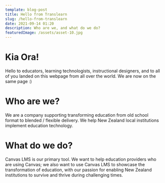 ```yaml
---
template: blog-post
title: Hello from Translearn
slug: /hello-from-translearn
date: 2021-09-14 01:20
description: Who are we, and what do we do?
featuredImage: /assets/asset-10.jpg
---
```

# **Kia Ora!**

Hello to educators, learning technologists, instructional designers, and to all of you landed on this webpage from all over the world. We are now on the same page :)

# **Who are we?**

We are a company supporting transforming education from old school format to blended / flexible delivery. We help New Zealand local institutions implement education technology. 

# **What do we do?**

Canvas LMS is our primary tool. We want to help education providers who are using Canvas; we also want to use Canvas LMS to showcase the transformation of education, with our passion for enabling New Zealand institutions to survive and thrive during challenging times.